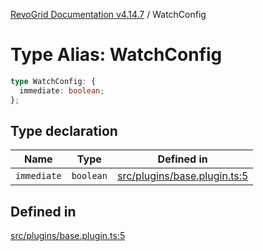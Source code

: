 [RevoGrid Documentation v4.14.7](README.md) / WatchConfig

# Type Alias: WatchConfig

```ts
type WatchConfig: {
  immediate: boolean;
};
```

## Type declaration

| Name | Type | Defined in |
| ------ | ------ | ------ |
| `immediate` | `boolean` | [src/plugins/base.plugin.ts:5](https://github.com/revolist/revogrid/blob/1dd2182aeba2c7ed876161836e4edd5b0fccb479/src/plugins/base.plugin.ts#L5) |

## Defined in

[src/plugins/base.plugin.ts:5](https://github.com/revolist/revogrid/blob/1dd2182aeba2c7ed876161836e4edd5b0fccb479/src/plugins/base.plugin.ts#L5)
